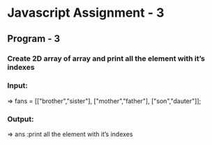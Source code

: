 # Javascript Assignment - 3
## Program - 3
### Create 2D array of array and print all the element with it’s indexes
### Input:
=> fans = [["brother","sister"], ["mother","father"], ["son","dauter"]];
### Output:
=> ans :print all the element with it’s indexes
